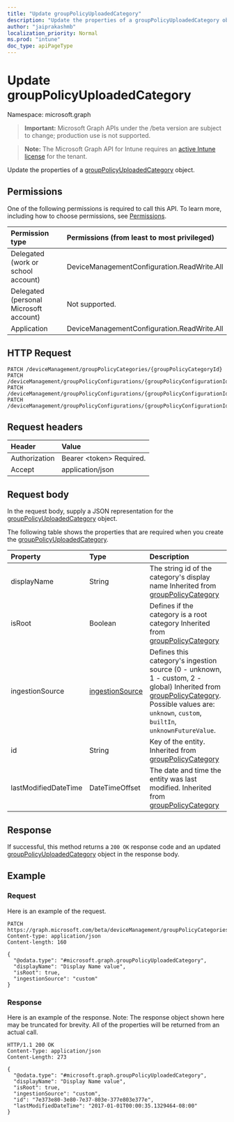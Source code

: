 ```yaml
---
title: "Update groupPolicyUploadedCategory"
description: "Update the properties of a groupPolicyUploadedCategory object."
author: "jaiprakashmb"
localization_priority: Normal
ms.prod: "intune"
doc_type: apiPageType
---
```


# Update groupPolicyUploadedCategory

Namespace: microsoft.graph

> **Important:** Microsoft Graph APIs under the /beta version are subject to change; production use is not supported.

> **Note:** The Microsoft Graph API for Intune requires an [active Intune license](https://go.microsoft.com/fwlink/?linkid=839381) for the tenant.

Update the properties of a [groupPolicyUploadedCategory](../resources/intune-grouppolicy-grouppolicyuploadedcategory.md) object.

## Permissions
One of the following permissions is required to call this API. To learn more, including how to choose permissions, see [Permissions](/graph/permissions-reference).

<!-- { "blockType": "ignored"  } // Note: Removing this line will cause the permissions autogeneration tool to overwrite the table. -->
|Permission type|Permissions (from least to most privileged)|
|:---|:---|
|Delegated (work or school account)|DeviceManagementConfiguration.ReadWrite.All|
|Delegated (personal Microsoft account)|Not supported.|
|Application|DeviceManagementConfiguration.ReadWrite.All|

## HTTP Request
<!-- {
  "blockType": "ignored"
}
-->
``` http
PATCH /deviceManagement/groupPolicyCategories/{groupPolicyCategoryId}
PATCH /deviceManagement/groupPolicyConfigurations/{groupPolicyConfigurationId}/definitionValues/{groupPolicyDefinitionValueId}/presentationValues/{groupPolicyPresentationValueId}/presentation/definition/category
PATCH /deviceManagement/groupPolicyConfigurations/{groupPolicyConfigurationId}/definitionValues/{groupPolicyDefinitionValueId}/presentationValues/{groupPolicyPresentationValueId}/presentation/definition/category/parent
PATCH /deviceManagement/groupPolicyConfigurations/{groupPolicyConfigurationId}/definitionValues/{groupPolicyDefinitionValueId}/presentationValues/{groupPolicyPresentationValueId}/presentation/definition/category/children/{groupPolicyCategoryId}
```

## Request headers
|Header|Value|
|:---|:---|
|Authorization|Bearer &lt;token&gt; Required.|
|Accept|application/json|

## Request body
In the request body, supply a JSON representation for the [groupPolicyUploadedCategory](../resources/intune-grouppolicy-grouppolicyuploadedcategory.md) object.

The following table shows the properties that are required when you create the [groupPolicyUploadedCategory](../resources/intune-grouppolicy-grouppolicyuploadedcategory.md).

|Property|Type|Description|
|:---|:---|:---|
|displayName|String|The string id of the category's display name Inherited from [groupPolicyCategory](../resources/intune-grouppolicy-grouppolicycategory.md)|
|isRoot|Boolean|Defines if the category is a root category Inherited from [groupPolicyCategory](../resources/intune-grouppolicy-grouppolicycategory.md)|
|ingestionSource|[ingestionSource](../resources/intune-grouppolicy-ingestionsource.md)|Defines this category's ingestion source (0 - unknown, 1 - custom, 2 - global) Inherited from [groupPolicyCategory](../resources/intune-grouppolicy-grouppolicycategory.md). Possible values are: `unknown`, `custom`, `builtIn`, `unknownFutureValue`.|
|id|String|Key of the entity. Inherited from [groupPolicyCategory](../resources/intune-grouppolicy-grouppolicycategory.md)|
|lastModifiedDateTime|DateTimeOffset|The date and time the entity was last modified. Inherited from [groupPolicyCategory](../resources/intune-grouppolicy-grouppolicycategory.md)|



## Response
If successful, this method returns a `200 OK` response code and an updated [groupPolicyUploadedCategory](../resources/intune-grouppolicy-grouppolicyuploadedcategory.md) object in the response body.

## Example

### Request
Here is an example of the request.
``` http
PATCH https://graph.microsoft.com/beta/deviceManagement/groupPolicyCategories/{groupPolicyCategoryId}
Content-type: application/json
Content-length: 160

{
  "@odata.type": "#microsoft.graph.groupPolicyUploadedCategory",
  "displayName": "Display Name value",
  "isRoot": true,
  "ingestionSource": "custom"
}
```

### Response
Here is an example of the response. Note: The response object shown here may be truncated for brevity. All of the properties will be returned from an actual call.
``` http
HTTP/1.1 200 OK
Content-Type: application/json
Content-Length: 273

{
  "@odata.type": "#microsoft.graph.groupPolicyUploadedCategory",
  "displayName": "Display Name value",
  "isRoot": true,
  "ingestionSource": "custom",
  "id": "7e373e80-3e80-7e37-803e-377e803e377e",
  "lastModifiedDateTime": "2017-01-01T00:00:35.1329464-08:00"
}
```
